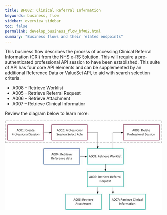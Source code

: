 ```yaml
---
title: BF002: Clinical Referral Information
keywords: business, flow
sidebar: overview_sidebar
toc: false
permalink: develop_business_flow_bf002.html
summary: "Business flows and their related endpoints"
---
```


This business flow describes the process of accessing Clinical Referral Information (CRI) from the NHS e-RS Solution. This will require a pre-authenticated professional API session to have been established. This suite of API has four core API elements and can be supplemented by an additional Reference Data or ValueSet API, to aid with search selection criteria.

* A008 – Retrieve Worklist
* A005 – Retrieve Referral Request
* A006 – Retrieve Attachment
* A007 – Retrieve Clinical Information

Review the diagram below to learn more:

![BF002: Clinical Referral Information](images/develop/BF002-CRI.jpg)
